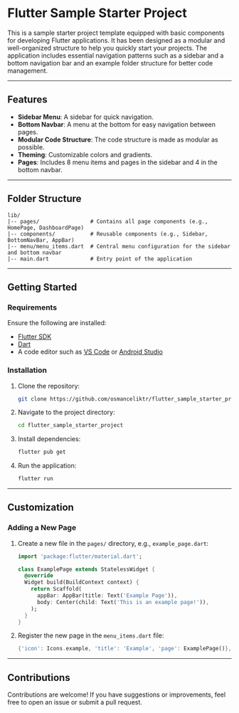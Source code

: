 # Flutter Sample Starter Project

This is a sample starter project template equipped with basic components for developing Flutter applications. It has been designed as a modular and well-organized structure to help you quickly start your projects. The application includes essential navigation patterns such as a sidebar and a bottom navigation bar and an example folder structure for better code management.

---

## Features

- **Sidebar Menu**: A sidebar for quick navigation.
- **Bottom Navbar**: A menu at the bottom for easy navigation between pages.
- **Modular Code Structure**: The code structure is made as modular as possible.
- **Theming**: Customizable colors and gradients.
- **Pages**: Includes 8 menu items and pages in the sidebar and 4 in the bottom navbar.

---

## Folder Structure

```plaintext
lib/
|-- pages/                # Contains all page components (e.g., HomePage, DashboardPage)
|-- components/           # Reusable components (e.g., Sidebar, BottomNavBar, AppBar)
|-- menu/menu_items.dart  # Central menu configuration for the sidebar and bottom navbar
|-- main.dart             # Entry point of the application
```

---

## Getting Started

### Requirements

Ensure the following are installed:

- [Flutter SDK](https://docs.flutter.dev/get-started/install)
- [Dart](https://dart.dev/get-dart)
- A code editor such as [VS Code](https://code.visualstudio.com/) or [Android Studio](https://developer.android.com/studio)

### Installation

1. Clone the repository:

   ```bash
   git clone https://github.com/osmanceliktr/flutter_sample_starter_project.git
   ```

2. Navigate to the project directory:

   ```bash
   cd flutter_sample_starter_project
   ```

3. Install dependencies:

   ```bash
   flutter pub get
   ```

4. Run the application:

   ```bash
   flutter run
   ```

---

## Customization

### Adding a New Page

1. Create a new file in the `pages/` directory, e.g., `example_page.dart`:

   ```dart
   import 'package:flutter/material.dart';

   class ExamplePage extends StatelessWidget {
     @override
     Widget build(BuildContext context) {
       return Scaffold(
         appBar: AppBar(title: Text('Example Page')),
         body: Center(child: Text('This is an example page!')),
       );
     }
   }
   ```

2. Register the new page in the `menu_items.dart` file:

   ```dart
   {'icon': Icons.example, 'title': 'Example', 'page': ExamplePage()},
   ```

---

## Contributions

Contributions are welcome! If you have suggestions or improvements, feel free to open an issue or submit a pull request.

